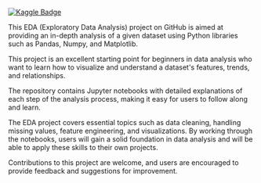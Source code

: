 [![Kaggle Badge](https://img.shields.io/badge/-thisisrishi-blue?style=flat&logo=kaggle&logoColor=white&logoWidth=40)](https://www.kaggle.com/thisisrishi/ "Connect on Kaggle")&nbsp;&nbsp;&nbsp;


This EDA (Exploratory Data Analysis) project on GitHub is aimed at providing an in-depth analysis of a given dataset using Python libraries such as Pandas, Numpy, and Matplotlib.

This project is an excellent starting point for beginners in data analysis who want to learn how to visualize and understand a dataset's features, trends, and relationships.

The repository contains Jupyter notebooks with detailed explanations of each step of the analysis process, making it easy for users to follow along and learn.

The EDA project covers essential topics such as data cleaning, handling missing values, feature engineering, and visualizations. By working through the notebooks, users will gain a solid foundation in data analysis and will be able to apply these skills to their own projects.

Contributions to this project are welcome, and users are encouraged to provide feedback and suggestions for improvement.

